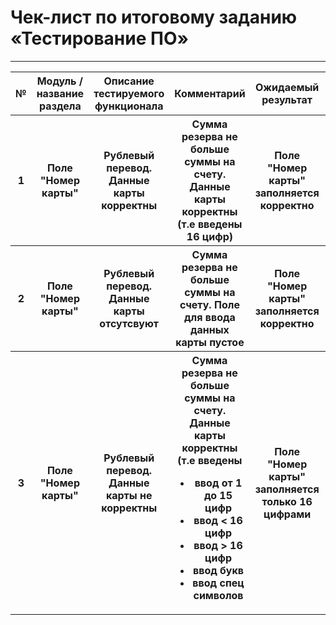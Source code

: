 # Чек-лист по итоговому заданию «Тестирование ПО»
---

<table>
    <tr>
        <th>№</th>
        <th>Модуль / название раздела</th>
        <th>Описание тестируемого функционала</th>
        <th>Комментарий</th>
        <th>Ожидаемый результат</th>
        <th>Фактический результат</th>
        <th>Статус прохождения</th>
    </tr>
    <tr>
        <th>1</th>
        <th>Поле "Номер карты"</th>
        <th>Рублевый перевод. Данные карты корректны</th>
        <th>Сумма резерва не  больше суммы на счету. Данные карты корректны (т.е введены 16 цифр)</th>
        <th>Поле "Номер карты" заполняется корректно</th>
        <th>Соответсвует ожидаемому</th>
        <th>done</th>
    </tr>
    <tr>
        <th>2</th>
        <th>Поле "Номер карты"</th>
        <th>Рублевый перевод. Данные карты отсутсвуют</th>
        <th>Сумма резерва не  больше суммы на счету. Поле для ввода данных карты пустое</th>
        <th>Поле "Номер карты" заполняется корректно</th>
        <th>Соответсвует ожидаемому</th>
        <th>done</th>
    </tr>
    <tr>
        <th>3</th>
        <th>Поле "Номер карты"</th>
        <th>Рублевый перевод. Данные карты не корректны</th>
        <th>Сумма резерва не  больше суммы на счету. Данные карты корректны (т.е введены
            <ul>
                <li>ввод от 1 до 15 цифр</li>
                <li>ввод < 16 цифр</li>
                <li>ввод > 16 цифр</li>
                <li>ввод букв</li>
                <li>ввод спец символов</li>
            </ul>
        </th>
        <th>Поле "Номер карты" заполняется только 16 цифрами</th>
        <th>В поле "Номер карты" можно внести 17 символов</th>
        <th>bag</th>
    </tr>
</table>
